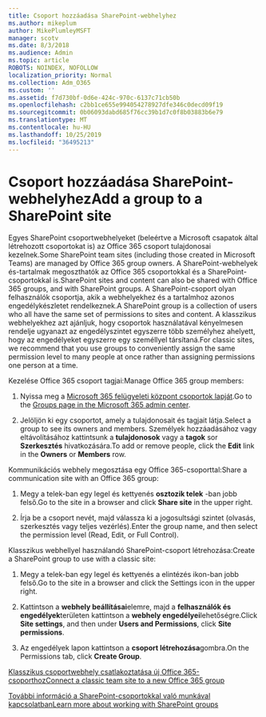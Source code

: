 ```yaml
---
title: Csoport hozzáadása SharePoint-webhelyhez
ms.author: mikeplum
author: MikePlumleyMSFT
manager: scotv
ms.date: 8/3/2018
ms.audience: Admin
ms.topic: article
ROBOTS: NOINDEX, NOFOLLOW
localization_priority: Normal
ms.collection: Adm_O365
ms.custom: ''
ms.assetid: f7d730bf-0d6e-424c-970c-6137c71cb50b
ms.openlocfilehash: c2bb1ce655e994054278927dfe346c0decd09f19
ms.sourcegitcommit: 0b06093dabd685f76cc39b1d7c0f8b03883b6e79
ms.translationtype: MT
ms.contentlocale: hu-HU
ms.lasthandoff: 10/25/2019
ms.locfileid: "36495213"
---
```

# <a name="add-a-group-to-a-sharepoint-site"></a><span data-ttu-id="94480-102">Csoport hozzáadása SharePoint-webhelyhez</span><span class="sxs-lookup"><span data-stu-id="94480-102">Add a group to a SharePoint site</span></span>

<span data-ttu-id="94480-103">Egyes SharePoint csoportwebhelyeket (beleértve a Microsoft csapatok által létrehozott csoportokat is) az Office 365 csoport tulajdonosai kezelnek.</span><span class="sxs-lookup"><span data-stu-id="94480-103">Some SharePoint team sites (including those created in Microsoft Teams) are managed by Office 365 group owners.</span></span> <span data-ttu-id="94480-104">A SharePoint-webhelyek és-tartalmak megoszthatók az Office 365 csoportokkal és a SharePoint-csoportokkal is.</span><span class="sxs-lookup"><span data-stu-id="94480-104">SharePoint sites and content can also be shared with Office 365 groups, and with SharePoint groups.</span></span> <span data-ttu-id="94480-105">A SharePoint-csoport olyan felhasználók csoportja, akik a webhelyekhez és a tartalmhoz azonos engedélykészletet rendelkeznek.</span><span class="sxs-lookup"><span data-stu-id="94480-105">A SharePoint group is a collection of users who all have the same set of permissions to sites and content.</span></span> <span data-ttu-id="94480-106">A klasszikus webhelyekhez azt ajánljuk, hogy csoportok használatával kényelmesen rendelje ugyanazt az engedélyszintet egyszerre több személyhez ahelyett, hogy az engedélyeket egyszerre egy személlyel társítaná.</span><span class="sxs-lookup"><span data-stu-id="94480-106">For classic sites, we recommend that you use groups to conveniently assign the same permission level to many people at once rather than assigning permissions one person at a time.</span></span>
  
<span data-ttu-id="94480-107">Kezelése Office 365 csoport tagjai:</span><span class="sxs-lookup"><span data-stu-id="94480-107">Manage Office 365 group members:</span></span>
  
1. <span data-ttu-id="94480-108">Nyissa meg a [Microsoft 365 felügyeleti központ csoportok lapját](https://portal.office.com/adminportal/home#/groups).</span><span class="sxs-lookup"><span data-stu-id="94480-108">Go to the [Groups page in the Microsoft 365 admin center](https://portal.office.com/adminportal/home#/groups).</span></span>
    
2. <span data-ttu-id="94480-109">Jelöljön ki egy csoportot, amely a tulajdonosait és tagjait látja.</span><span class="sxs-lookup"><span data-stu-id="94480-109">Select a group to see its owners and members.</span></span> <span data-ttu-id="94480-110">Személyek hozzáadásához vagy eltávolításához kattintsunk a **tulajdonosok** vagy a **tagok** sor **Szerkesztés** hivatkozására.</span><span class="sxs-lookup"><span data-stu-id="94480-110">To add or remove people, click the **Edit** link in the **Owners** or **Members** row.</span></span> 
    
<span data-ttu-id="94480-111">Kommunikációs webhely megosztása egy Office 365-csoporttal:</span><span class="sxs-lookup"><span data-stu-id="94480-111">Share a communication site with an Office 365 group:</span></span>
  
1. <span data-ttu-id="94480-112">Megy a telek-ban egy legel és kettyenés **osztozik telek** -ban jobb felső.</span><span class="sxs-lookup"><span data-stu-id="94480-112">Go to the site in a browser and click **Share site** in the upper right.</span></span> 
    
2. <span data-ttu-id="94480-113">Írja be a csoport nevét, majd válassza ki a jogosultsági szintet (olvasás, szerkesztés vagy teljes vezérlés).</span><span class="sxs-lookup"><span data-stu-id="94480-113">Enter the group name, and then select the permission level (Read, Edit, or Full Control).</span></span>
    
<span data-ttu-id="94480-114">Klasszikus webhellyel használandó SharePoint-csoport létrehozása:</span><span class="sxs-lookup"><span data-stu-id="94480-114">Create a SharePoint group to use with a classic site:</span></span>
  
1. <span data-ttu-id="94480-115">Megy a telek-ban egy legel és kettyenés a elintézés ikon-ban jobb felső.</span><span class="sxs-lookup"><span data-stu-id="94480-115">Go to the site in a browser and click the Settings icon in the upper right.</span></span>
    
2. <span data-ttu-id="94480-116">Kattintson a **webhely beállításai**elemre, majd a **felhasználók és engedélyek**területen kattintson a **webhely engedélyei**lehetőségre.</span><span class="sxs-lookup"><span data-stu-id="94480-116">Click **Site settings**, and then under **Users and Permissions**, click **Site permissions**.</span></span>
    
3. <span data-ttu-id="94480-117">Az engedélyek lapon kattintson a **csoport létrehozása**gombra.</span><span class="sxs-lookup"><span data-stu-id="94480-117">On the Permissions tab, click **Create Group**.</span></span>
    
[<span data-ttu-id="94480-118">Klasszikus csoportwebhely csatlakoztatása új Office 365-csoporthoz</span><span class="sxs-lookup"><span data-stu-id="94480-118">Connect a classic team site to a new Office 365 group</span></span>](https://go.microsoft.com/fwlink/?linkid=2008654)
  
[<span data-ttu-id="94480-119">További információ a SharePoint-csoportokkal való munkával kapcsolatban</span><span class="sxs-lookup"><span data-stu-id="94480-119">Learn more about working with SharePoint groups</span></span>](https://go.microsoft.com/fwlink/?linkid=874658)
  

